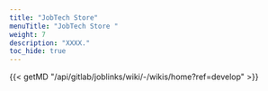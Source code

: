 ```yaml
---
title: "JobTech Store"
menuTitle: "JobTech Store "
weight: 7
description: "XXXX."
toc_hide: true
---
```


{{< getMD "/api/gitlab/joblinks/wiki/-/wikis/home?ref=develop" >}}